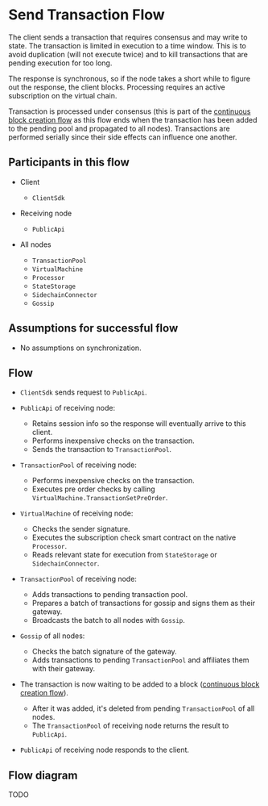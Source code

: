 # Send Transaction Flow

The client sends a transaction that requires consensus and may write to state. The transaction is limited in execution to a time window. This is to avoid duplication (will not execute twice) and to kill transactions that are pending execution for too long.

The response is synchronous, so if the node takes a short while to figure out the response, the client blocks. Processing requires an active subscription on the virtual chain.

Transaction is processed under consensus (this is part of the [continuous block creation flow](block-creation.md) as this flow ends when the transaction has been added to the pending pool and propagated to all nodes). Transactions are performed serially since their side effects can influence one another.

## Participants in this flow

* Client
  * `ClientSdk`

* Receiving node
  * `PublicApi`

* All nodes
  * `TransactionPool`
  * `VirtualMachine`
  * `Processor`
  * `StateStorage`
  * `SidechainConnector`
  * `Gossip`

## Assumptions for successful flow

* No assumptions on synchronization.

## Flow

* `ClientSdk` sends request to `PublicApi`.

* `PublicApi` of receiving node:
  * Retains session info so the response will eventually arrive to this client.
  * Performs inexpensive checks on the transaction.
  * Sends the transaction to `TransactionPool`.

* `TransactionPool` of receiving node:
  * Performs inexpensive checks on the transaction.
  * Executes pre order checks by calling `VirtualMachine.TransactionSetPreOrder`.

* `VirtualMachine` of receiving node:
  * Checks the sender signature.
  * Executes the subscription check smart contract on the native `Processor`.
  * Reads relevant state for execution from `StateStorage` or `SidechainConnector`.

* `TransactionPool` of receiving node:
  * Adds transactions to pending transaction pool.
  * Prepares a batch of transactions for gossip and signs them as their gateway.
  * Broadcasts the batch to all nodes with `Gossip`.

* `Gossip` of all nodes:
  * Checks the batch signature of the gateway.
  * Adds transactions to pending `TransactionPool` and affiliates them with their gateway.

* The transaction is now waiting to be added to a block ([continuous block creation flow](block-creation.md)).
  * After it was added, it's deleted from pending `TransactionPool` of all nodes.
  * The `TransactionPool` of receiving node returns the result to `PublicApi`.

* `PublicApi` of receiving node responds to the client.

## Flow diagram

TODO
